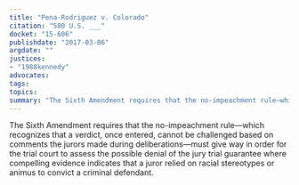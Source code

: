 ```yaml
---
title: "Pena-Rodriguez v. Colorado"
citation: "580 U.S. ___"
docket: "15-606"
publishdate: "2017-03-06"
argdate: ""
justices:
- "1988kennedy"
advocates:
tags:
topics:
summary: "The Sixth Amendment requires that the no-impeachment rule—which recognizes that a verdict, once entered, cannot be challenged based on comments the jurors made during deliberations—must give way in order for the trial court to assess the possible denial of the jury trial guarantee where compelling evidence indicates that a juror relied on racial stereotypes or animus to convict a criminal defendant."
---
```

The Sixth Amendment requires that the no-impeachment rule—which recognizes that a verdict, once entered, cannot be challenged based on comments the jurors made during deliberations—must give way in order for the trial court to assess the possible denial of the jury trial guarantee where compelling evidence indicates that a juror relied on racial stereotypes or animus to convict a criminal defendant.

